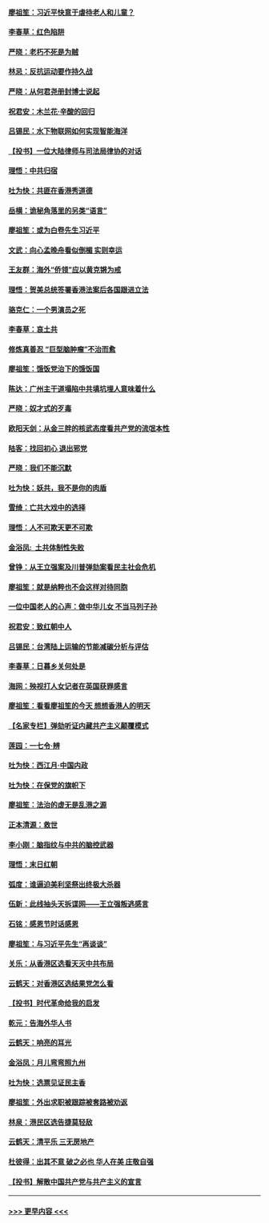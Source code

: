 #### [廖祖笙：习近平快意于虐待老人和儿童？](../pages/nsc993/n11715313.md?t=12111644) 
#### [李春草：红色陷阱](../pages/nsc993/n11715029.md?t=12111644) 
#### [严晓：老朽不死是为贼](../pages/nsc993/n11712910.md?t=12111644) 
#### [林忌：反抗运动要作持久战](../pages/nsc993/n11712623.md?t=12111644) 
#### [严晓：从何君尧册封博士说起](../pages/nsc993/n11712465.md?t=12111644) 
#### [祝君安：木兰花·辛酸的回归](../pages/nsc993/n11712381.md?t=12111644) 
#### [吕锡民：水下物联网如何实现智能海洋](../pages/nsc993/n11711158.md?t=12111644) 
#### [【投书】一位大陆律师与司法局律协的对话](../pages/nsc993/n11709675.md?t=12111644) 
#### [理悟：中共归宿](../pages/nsc993/n11710059.md?t=12111644) 
#### [吐为快：共匪在香港秀道德](../pages/nsc993/n11709979.md?t=12111644) 
#### [岳横：诡秘角落里的另类“语言”](../pages/nsc993/n11709792.md?t=12111644) 
#### [廖祖笙：或为白卷先生习近平](../pages/nsc993/n11708330.md?t=12111644) 
#### [文武：向心孟晚舟看似倒楣 实则幸运](../pages/nsc993/n11708236.md?t=12111644) 
#### [王友群：海外“侨领”应以黄克锵为戒](../pages/nsc993/n11706176.md?t=12111644) 
#### [理悟：贺美总统签署香港法案后各国跟进立法](../pages/nsc993/n11706853.md?t=12111644) 
#### [骆克仁：一个男演员之死](../pages/nsc993/n11706677.md?t=12111644) 
#### [李春草：哀土共](../pages/nsc993/n11706255.md?t=12111644) 
#### [修炼真善忍 “巨型脑肿瘤”不治而愈](../pages/nsc993/n11705340.md?t=12111644) 
#### [廖祖笙：饿饭党治下的饿饭国](../pages/nsc993/n11705085.md?t=12111644) 
#### [陈达：广州主干道塌陷中共填坑埋人意味着什么](../pages/nsc993/n11705046.md?t=12111644) 
#### [严晓：奴才式的歹毒](../pages/nsc993/n11704826.md?t=12111644) 
#### [欧阳天剑：从金三胖的核武态度看共产党的流氓本性](../pages/nsc993/n11702238.md?t=12111644) 
#### [陆客：找回初心 退出邪党](../pages/nsc993/n11702213.md?t=12111644) 
#### [严晓：我们不能沉默](../pages/nsc993/n11702110.md?t=12111644) 
#### [吐为快：妖共，我不是你的肉盾](../pages/nsc993/n11701366.md?t=12111644) 
#### [雪绮：亡共大戏中的选择](../pages/nsc993/n11699922.md?t=12111644) 
#### [理悟：人不可欺天更不可欺](../pages/nsc993/n11699657.md?t=12111644) 
#### [金浴凤:  土共体制性失败](../pages/nsc993/n11699361.md?t=12111644) 
#### [曾铮：从王立强案及川普弹劾案看民主社会危机](../pages/nsc993/n11699318.md?t=12111644) 
#### [廖祖笙：就是纳粹也不会这样对待同胞](../pages/nsc993/n11697658.md?t=12111644) 
#### [一位中国老人的心声：做中华儿女 不当马列子孙](../pages/nsc993/n11697525.md?t=12111644) 
#### [祝君安：致红朝中人](../pages/nsc993/n11697518.md?t=12111644) 
#### [吕锡民：台湾陆上运输的节能减碳分析与评估](../pages/nsc993/n11694983.md?t=12111644) 
#### [李春草：日暮乡关何处是](../pages/nsc993/n11694805.md?t=12111644) 
#### [海网：殃视打人女记者在英国获罪感言](../pages/nsc993/n11693832.md?t=12111644) 
#### [廖祖笙：看看廖祖笙的今天 想想香港人的明天](../pages/nsc993/n11693707.md?t=12111644) 
#### [【名家专栏】弹劾听证内藏共产主义颠覆模式](../pages/nsc993/n11693563.md?t=12111644) 
#### [莲园：一七令‧辨](../pages/nsc993/n11692558.md?t=12111644) 
#### [吐为快：西江月·中国内政](../pages/nsc993/n11692071.md?t=12111644) 
#### [吐为快：在保党的旗帜下](../pages/nsc993/n11691188.md?t=12111644) 
#### [廖祖笙：法治的虚无是乱港之源](../pages/nsc993/n11690605.md?t=12111644) 
#### [正本清源：救世](../pages/nsc993/n11689134.md?t=12111644) 
#### [李小刚：脑指纹与中共的脑控武器](../pages/nsc993/n11688900.md?t=12111644) 
#### [理悟：末日红朝](../pages/nsc993/n11688829.md?t=12111644) 
#### [弧度：谁逼迫美利坚祭出终极大杀器](../pages/nsc993/n11688735.md?t=12111644) 
#### [伍新：此线抽头天拆谍网——王立强叛逃感言](../pages/nsc993/n11687981.md?t=12111644) 
#### [石铭：感恩节时话感恩](../pages/nsc993/n11687568.md?t=12111644) 
#### [廖祖笙：与习近平先生“再谈谈”](../pages/nsc993/n11687005.md?t=12111644) 
#### [关乐：从香港区选看天灭中共布局](../pages/nsc993/n11686647.md?t=12111644) 
#### [云鹤天：对香港区选结果党怎么看](../pages/nsc993/n11686216.md?t=12111644) 
#### [【投书】时代革命给我的启发](../pages/nsc993/n11684287.md?t=12111644) 
#### [乾元：告海外华人书](../pages/nsc993/n11684044.md?t=12111644) 
#### [云鹤天：响亮的耳光](../pages/nsc993/n11684254.md?t=12111644) 
#### [金浴凤：月儿弯弯照九州](../pages/nsc993/n11684231.md?t=12111644) 
#### [吐为快：选票见证民主香](../pages/nsc993/n11684206.md?t=12111644) 
#### [廖祖笙：外出求职被跟踪被套路被劝返](../pages/nsc993/n11683874.md?t=12111644) 
#### [林泉：港民区选告捷莫轻敌](../pages/nsc993/n11683930.md?t=12111644) 
#### [云鹤天：清平乐 三无房地产](../pages/nsc993/n11681521.md?t=12111644) 
#### [杜彼得：出其不意 破之必也 华人在美 庄敬自强](../pages/nsc993/n11679554.md?t=12111644) 
#### [【投书】解散中国共产党与共产主义的宣言](../pages/nsc993/n11679177.md?t=12111644) 

----
#### [ >>> 更早内容 <<< ](../indexes/nsc993-earlier.md)
